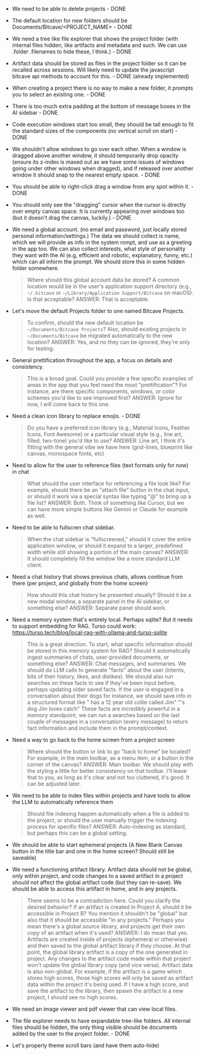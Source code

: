 - We need to be able to delete projects - DONE

- The default location for new folders should be Documents/Bitcave/<PROJECT_NAME> - DONE

- We need a tree like file explorer that shows the project folder (with internal files hidden, like artifacts and metadata and such. We can use .folder .filenames to hide these, I think.) - DONE

- Artifact data should be stored as files in the project folder so it can be recalled across sessions. Will likely need to update the javascript bitcave api methods to account for this. - DONE (already implemented)

- When creating a project there is no way to make a new folder, it prompts you to select an existing one. - DONE

- There is too much extra padding at the bottom of message boxes in the AI sidebar - DONE

- Code execution windows start too small, they should be tall enough to fit the standard sizes of the components (no vertical scroll on start) - DONE

- We shouldn't allow windows to go over each other. When a window is dragged above another window, it should temporarily drop opacity (ensure its z-index is maxed out as we have some issues of windows going under other windows when dragged), and if released over another window it should snap to the nearest empty space. - DONE

- You should be able to right-click drag a window from any spot within it. - DONE

- You should only see the "dragging" cursor when the cursor is directly over empty canvas space. It is currently appearing over windows too (but it doesn't drag the canvas, luckily.) - DONE

- We need a global account. (no email and password, just locally stored personal information/settings.) The data we should collect is name, which we will provide as info in the system rompt, and use as a greeting in the app too. We can also collect interests, what style of personality they want with the AI (e.g, efficient and robotic, explanatory, funny, etc.) which can all inform the prompt. We should store this in some hidden folder somewhere.

  > Where should this global account data be stored? A common location would be in the user's application support directory (e.g., `~/.bitcave` or `~/Library/Application Support/Bitcave` on macOS). Is that acceptable?
  > ANSWER: That is acceptable.

- Let's move the default Projects folder to one named Bitcave Projects.

  > To confirm, should the new default location be `~/Documents/Bitcave Projects`? Also, should existing projects in `~/Documents/Bitcave` be migrated automatically to the new location?
  > ANSWER: Yes, and no they can be ignored, they're only for testing.

- General prettification throughout the app, a focus on details and consistency.

  > This is a broad goal. Could you provide a few specific examples of areas in the app that you feel need the most "prettification"? For instance, are there specific components, windows, or color schemes you'd like to see improved first?
  > ANSWER: Ignore for now, I will come back to this one.

- Need a clean icon library to replace emojis. - DONE

  > Do you have a preferred icon library (e.g., Material Icons, Feather Icons, Font Awesome) or a particular visual style (e.g., line art, filled, two-tone) you'd like to use?
  > ANSWER: Line art, I think it's fitting with the general vibe we have here (grid-lines, blueprint like canvas, monospace fonts, etc)

- Need to allow for the user to reference files (text formats only for now) in chat

  > What should the user interface for referencing a file look like? For example, should there be an "attach file" button in the chat input, or should it work via a special syntax like typing "@" to bring up a file list?
  > ANSWER: Both. Think of something like Cursor, but we can have more simple buttons like Gemini or Claude for example as well.

- Need to be able to fullscren chat sidebar.

  > When the chat sidebar is "fullscreened," should it cover the entire application window, or should it expand to a larger, predefined width while still showing a portion of the main canvas?
  > ANSWER: It should completely fill the window like a more standard LLM client.

- Need a chat history that shows previous chats, allows continue from there (per project, and globally from the home screen)

  > How should this chat history be presented visually? Should it be a new modal window, a separate panel in the AI sidebar, or something else?
  > ANSWER: Separate panel should work.

- Need a memory system that's entirely local. Perhaps sqlite? But it needs to support embedding for RAG. Turso could work: https://turso.tech/blog/local-rag-with-ollama-and-turso-sqlite

  > This is a great direction. To start, what specific information should be stored in this memory system for RAG? Should it automatically ingest summaries of chats, user-provided documents, or something else?
  > ANSWER: Chat messages, and summaries. We should do LLM calls to generate "facts" about the user (intents, bits of their history, likes, and dislikes). We should also run searches on these facts to see if they've been input before, perhaps updating older saved facts. If the user is engaged in a conversation about their dogs for instance, we should save info in a structured format like "<NAME> has a 12 year old collie called Jim" "<NAME>'s dog Jim loves catch" These facts are incredibly powerful in a memory standpoint, we can run a searches based on the last couple of messages in a conversation (every message) to return fact information and include them in the prompt/context.

- Need a way to go back to the home screen from a project screen

  > Where should the button or link to go "back to home" be located? For example, in the main toolbar, as a menu item, or a button in the corner of the canvas?
  > ANSWER: Main toolbar. We should play with the styling a little for better consistency on that toolbar. I'll leave that to you, as long as it's clear and not too cluttered, it's good. It can be adjusted later.

- We need to be able to index files within projects and have tools to allow the LLM to automatically reference them

  > Should file indexing happen automatically when a file is added to the project, or should the user manually trigger the indexing process for specific files?
  > ANSWER: Auto-indexing as standard, but perhaps this can be a global setting.

- We should be able to start ephemeral projects (A New Blank Canvas button in the title bar and one in the home screen? Should still be saveable)

- We need a functioning artifact library. Artifact data should not be global, only within project, and code changes to a saved artifact in a project should not affect the global artifact code (but they can re-save). We should be able to access this artifact in home, and in any projects.

  > There seems to be a contradiction here. Could you clarify the desired behavior? If an artifact is created in Project A, should it be accessible in Project B? You mention it shouldn't be "global" but also that it should be accessible "in any projects." Perhaps you mean there's a global _source_ library, and projects get their own _copy_ of an artifact when it's used?
  > ANSWER: I do mean that yes. Artifacts are created inside of projects (ephemeral or otherwise) and then saved to the global artifact library if they choose. At that point, the global library artifact is a copy of the one generated in project. Any changes to the artifact code made within that project won't update the global library copy (and vice versa). Artifact data is also non-global. For example, if the artifact is a game which stores high scores, those high scores will only be saved as artifact data within the project it's being used. If I have a high score, and save the artifact to the library, then spawn the artifact in a new project, I should see no high scores.

- We need an image viewer and pdf viewer that can view local files.

- The file explorer needs to have expandable tree-like folders. All internal files should be hidden, the only thing visible should be documents added by the user to the project folder. - DONE

- Let's properly theme scroll bars (and have them auto-hide)

